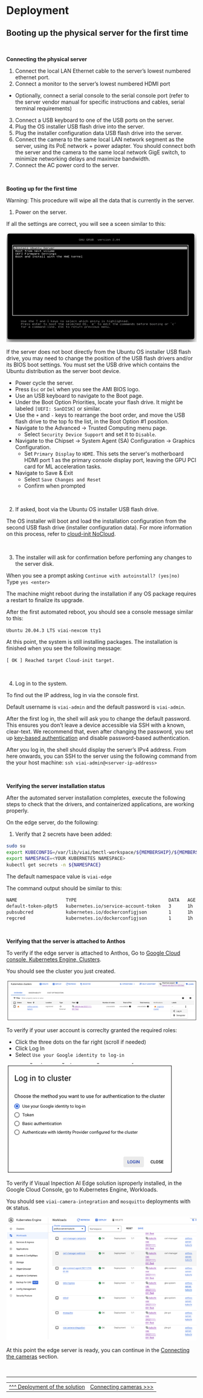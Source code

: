 # Deployment

## Booting up the physical server for the first time

<br>

__Connecting the physical server__

1. Connect the local LAN Ethernet cable to the server’s lowest numbered ethernet port.
2. Connect a monitor to the server’s lowest numbered HDMI port
* Optionally, connect a serial console to the serial console port (refer to the server vendor manual for specific instructions and cables, serial terminal requirements)
3. Connect a USB keyboard to one of the USB ports on the server.
4. Plug the OS installer USB flash drive into the server.
5. Plug the installer configuration data USB flash drive into the server.
6. Connect the camera to the same local LAN network segment as the server, using its PoE network + power adapter. You should connect both the server and the camera to the same local network GigE switch, to minimize networking delays and maximize bandwidth.
7. Connect the AC power cord to the server.

<br>

__Booting up for the first time__

Warning: This procedure will wipe all the data that is currently in the server.

1. Power on the server.

If all the settings are correct, you will see a sceen similar to this:

![boot_screen](./images/boot.png)

If the server does not boot directly from the Ubuntu OS installer USB flash drive, you may need to change the position of the USB flash drivers and/or its BIOS boot settings. You must set the USB drive which contains the Ubuntu distribution as the server boot device.

* Power cycle the server.
* Press `Esc` or `Del` when you see the AMI BIOS logo.
* Use an USB keyboard to navigate to the Boot page.
* Under the Boot Option Priorities, locate your flash drive. It might be labeled `[UEFI: SanDISK]` or similar.
* Use the `+` and `-` keys to rearrange the boot order, and move the USB flash drive to the top fo the list, in the Boot Option #1 position.
* Navigate to the Advanced -> Trusted Computing menu page.
  * Select `Security Device Support` and set it to `Disable`.
* Navigate to the Chipset -> System Agent (SA) Configuration -> Graphics Configuration.
  * Set `Primary Display` to `HDMI`. This sets the server's motherboard HDMI port 1 as the primary console display port, leaving the GPU PCI card for ML acceleration tasks.
* Navigate to Save & Exit
  * Select `Save Changes and Reset`
  * Confirm when prompted

<br>

2. If asked, boot via the Ubuntu OS installer USB flash drive.

The OS installer will boot and load the installation configuration from the second USB flash drive (installer configuration data).
For more information on this process, refer to [cloud-init NoCloud](https://cloudinit.readthedocs.io/en/latest/introduction.html).

<br>

3. The installer will ask for confirmation before perfoming any changes to the server disk.

When you see a prompt asking `Continue with autoinstall? (yes|no)` <br>
Type `yes <enter>`

The machine might reboot during the installation if any OS package requires a restart to finalize its upgrade.

After the first automated reboot, you should see a console message similar to this:

`Ubuntu 20.04.3 LTS viai-nexcom tty1`

At this point, the system is still installing packages. The installation is finished when you see the following message:

`[ OK ] Reached target Cloud-init target.`

<br>

4. Log in to the system.

To find out the IP address, log in via the console first.

Default username is `viai-admin` and the default password is `viai-admin`.

After the first log in, the shell will ask you to change the default password. This ensures you don’t leave a device accessible via SSH with a known, clear-text. We recommend that, even after changing the password, you set up [key-based authentication](https://www.ssh.com/academy/ssh/public-key-authentication) and disable password-based authentication.

After you log in, the shell should display the server’s IPv4 address. From here onwards, you can SSH to the server using the following command from the your host machine: `ssh viai-admin@<server-ip-address>`

<br>

__Verifying the server installation status__

After the automated server installation completes, execute the following steps to check that the drivers, and containerized applications, are working properly.

On the edge server, do the following:

1. Verify that 2 secrets have been added:

```bash
sudo su
export KUBECONFIG=/var/lib/viai/bmctl-workspace/${MEMBERSHIP}/${MEMBERSHIP}-kubeconfig
export NAMESPACE=<YOUR KUBERNETES NAMESPACE>
kubectl get secrets -n ${NAMESPACE}
```

The default namespace value is `viai-edge`

The command output should be similar to this:

```text
NAME                  TYPE                                  DATA   AGE
default-token-p8pt5   kubernetes.io/service-account-token   3      1h
pubsubcred            kubernetes.io/dockerconfigjson        1      1h
regcred               kubernetes.io/dockerconfigjson        1      1h
```


<br>

__Verifying that the server is attached to Anthos__

To verify if the edge server is attached to Anthos, Go to [Google Cloud console, Kubernetes Engine, Clusters](https://console.cloud.google.com/anthos/clusters).

You should see the cluster you just created.

![anthos console](./images/anthosconsole.png)

To verify if your user account is correclty granted the required roles:

* Click the three dots on the far right (scroll if needed)
* Click Log In
* Select `Use your Google identity to log-in`

![anthos login](./images/anthoslogin.png)

To verify if Visual Inpection AI Edge solution isproperly installed, in the Google Cloud Console, go to Kubernetes Engine, Workloads.

You should see `viai-camera-integration` and `mosquitto` deployments with `OK` status.

![anthos workloads](./images/anthosworkloads.png)

At this point the edge server is ready, you can continue in the [Connecting the cameras](./connectingcameras.md) section.

</br>

___

<table width="100%">
<tr><td><a href="./deployedge.md">^^^ Deployment of the solution</td><td><a href="./connectingcameras.md">Connecting cameras >>></td></tr>
</table>
